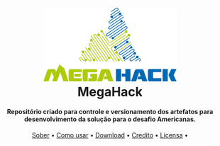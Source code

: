 <h1 align="center">
  <br>
  <a href="https://www.megahack.com.br/"><img src="https://github.com/eduardohfs/MegahackTime30/blob/master/support_content/logo-megahack.png?raw=true" alt="MegaHack" width="300"></a>
  <br>
  MegaHack
  <br>
</h1>

<h4 align="center">
  Repositório criado para controle e versionamento dos artefatos para desenvolvimento da solução para o desafio Americanas.
</h4>

<p align="center">
  <a href="#about">Sober</a> •
  <a href="#how-to-use">Como usar</a> •
  <a href="#download">Download</a> •
  <a href="#credits">Credito</a> •
  <a href="#license">Licensa</a> •
</p>
